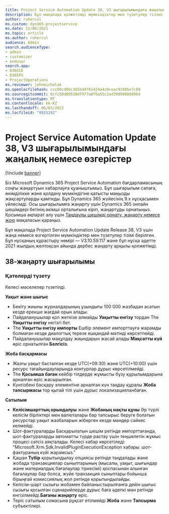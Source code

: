```yaml
---
title: Project Service Automation Update 38, V3 шығарылымындағы жаңалық немесе өзгерістер
description: Бұл мақалада қолжетімді мүмкіндіктер мен түзетулер тізімі берілген Microsoft Dynamics 365 Project Service Automation Жаңарту шығарылымы 38, V3.
author: ruhercul
ms.custom: dyn365-projectservice
ms.date: 12/06/2021
ms.topic: article
ms.author: ruhercul
audience: Admin
search.audienceType:
- admin
- customizer
- enduser
search.app:
- D365CE
- D365PS
- ProjectOperations
ms.reviewer: johnmichalak
ms.openlocfilehash: ccc08cd0bc365bd4761424a4c0ceac91985e7c89
ms.sourcegitcommit: 6cfc50d89528df977a8f6a55c1ad39d99800d9b4
ms.translationtype: MT
ms.contentlocale: kk-KZ
ms.lasthandoff: 06/03/2022
ms.locfileid: "8915192"
---
```

# <a name="whats-new-or-changed-in-project-service-automation-update-release-38-v3"></a>Project Service Automation Update 38, V3 шығарылымындағы жаңалық немесе өзгерістер

[!include [banner](../includes/psa-now-project-operations.md)]

Біз Microsoft Dynamics 365 Project Service Automation бағдарламасының соңғы жаңартуын хабарлауға қуаныштымыз. Бұл шығарылым сапаға, өнімділікке және қолдану мүмкіндігіне қатысты маңызды жақсартуларды қамтиды. Бұл Dynamics 365 жүйесінің 9.x нұсқасымен үйлесімді. Осы шығарылымға жаңарту үшін Dynamics 365 онлайн шешімдері бетінің әкімші орталығына кіріп, жаңартуды орнатыңыз. Қосымша ақпарат алу үшін [Таңдаулы шешімді орнату, жаңарту немесе жою](/power-platform/admin/install-remove-preferred-solution) мақаласын қараңыз.

Бұл мақалада Project Service Automation Update Release 38, V3 үшін жаңа немесе өзгертілген мүмкіндіктер мен түзетулер тізімі берілген. Бұл нұсқаның құрастыру нөмірі — V3.10.59.117 және бұл нұсқа әдетте 2021 жылдың желтоқсан айында дербес жаңарту арқылы қолжетімді.

## <a name="update-release-38"></a>38-жаңарту шығарылымы

### <a name="bug-fixes"></a>Қателерді түзету

Келесі мәселелер түзетілді.

**Уақыт және шығыс**

- Бекіту жиыны журналдарының ұзындығы 100 000 жазбадан асатын кезде ерекше жағдай орын алады.
- Пайдаланушылар қол жеткізе алмайды **Уақытты енгізу** тордан The **Уақытты енгізу** негізгі бет.
- The **Уақытты енгізу импорты** Ешбір элемент импорттауға жарамды болмаған кезде диалогтық терезе ешқандай мәтінді көрсетпейді.
- Пайдаланушылар мақұлдау жиындарын жасай алады **Мақсатты күй** өріс орнатылған **Белгісіз**.

**Жоба басқармасы**

- Жазғы уақыт басталған кезде UTC(+09:30) және UTC(+10:00) үшін ресурс тағайындауларында контурлар дұрыс көрсетілмейді.
- The **Қосымша баған** кейбір тілдерде жұмысты бұзу құрылымдарына арналған өріс жасырылған.
- Күнтізбені басқару элементіне арналған күн таңдау құралы **Жоба тапсырмасы** тор қытай тілі үшін дұрыс локализацияланбаған.

**Сатылым**

- **Келісімшарттың орындалуы** және **Жобаның нақты құны** Әр түрлі келісім бірліктері мен валюталары бар тапсырыс беруге болатын ресурстар уақыт жазбаларын жіберген кезде мәндер сәйкес келмейді.
- Шот-фактураларды Басқарылатын шешім ретінде импорттағанда, шот-фактураларды автоматты түрде растау үшін теңшелетін жұмыс процесі сәтсіз аяқталады. Келесі хабар көрсетіледі: "Microsoft.Xrm.Sdk.InvalidPluginExecutionException хабары: шот-фактураның күйі жарамсыз."
- Қашан **Түбір** қорытындылау опциясы ретінде таңдалады және жобада транзакциялар сыныптарының (мысалы, уақыт, шығындар және материалдық бағалаулар тіркесімі) қоспасынан алынған бағалаулар бар болса, жүйе транзакция сыныптары бойынша бірыңғай комиссиялық жол ретінде қорытындылайды.
- Келісім-шарт сызығы жобамен байланыстырылғанға дейін шығыс сызығы қосылған сценарийлерде дұрыс баға әдепкі мән ретінде енгізілмейді.**Бағаны жаңарту** өріс.
- Теріс сатылым сомасына рұқсат етілмейді **Жоба** және **Тапсырма** субъектілері.
